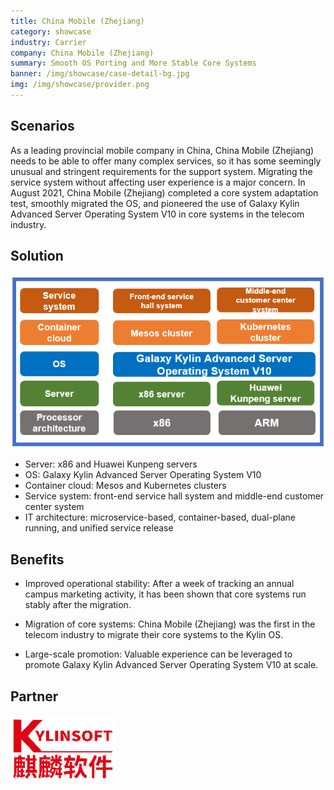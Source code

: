 ```yaml
---
title: China Mobile (Zhejiang)
category: showcase
industry: Carrier
company: China Mobile (Zhejiang)
summary: Smooth OS Porting and More Stable Core Systems
banner: /img/showcase/case-detail-bg.jpg
img: /img/showcase/provider.png
---
```


## **Scenarios**

As a leading provincial mobile company in China, China Mobile (Zhejiang) needs to be able to offer many complex services, so it has some seemingly unusual and stringent requirements for the support system. Migrating the service system without affecting user experience is a major concern. In August 2021, China Mobile (Zhejiang) completed a core system adaptation test, smoothly migrated the OS, and pioneered the use of Galaxy Kylin Advanced Server Operating System V10 in core systems in the telecom industry.

## **Solution**

<div class="case-img"><img src="./p1.png"/></div>

- Server: x86 and Huawei Kunpeng servers
- OS: Galaxy Kylin Advanced Server Operating System V10
- Container cloud: Mesos and Kubernetes clusters
- Service system: front-end service hall system and middle-end customer center system
- IT architecture: microservice-based, container-based, dual-plane running, and unified service release

## Benefits

- Improved operational stability: After a week of tracking an annual campus marketing activity, it has been shown that core systems run stably after the migration.

- Migration of core systems: China Mobile (Zhejiang) was the first in the telecom industry to migrate their core systems to the Kylin OS.

- Large-scale promotion: Valuable experience can be leveraged to promote Galaxy Kylin Advanced Server Operating System V10 at scale.

## Partner

<img src="./qiling.png"/>
